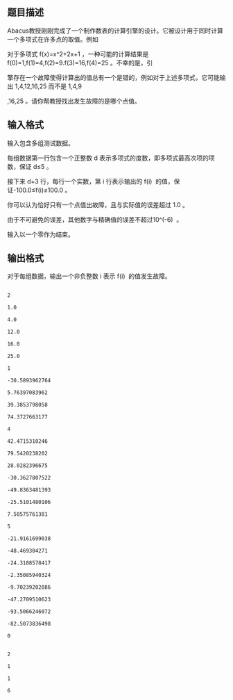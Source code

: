 ## 题目描述

<div>
 Abacus教授刚刚完成了一个制作数表的计算引擎的设计。它被设计用于同时计算一个多项式在许多点的取值。例如
</div>
<div>
 对于多项式 f(x)=x^2+2x+1 ，一种可能的计算结果是 f(0)=1,f(1)=4,f(2)=9.f(3)=16,f(4)=25 。不幸的是，引
</div>
<div>
 擎存在一个故障使得计算出的值总有一个是错的，例如对于上述多项式，它可能输出 1,4,12,16,25 而不是 1,4,9
</div>
<div>
 ,16,25 。请你帮教授找出发生故障的是哪个点值。
</div>
<p></p>

## 输入格式

<div>
 输入包含多组测试数据。
</div>
<div>
 每组数据第一行包含一个正整数 d 表示多项式的度数，即多项式最高次项的项数，保证 d≤5 。
</div>
<div>
 接下来 d+3 行，每行一个实数，第 i 行表示输出的 f(i)  的值，保证-100.0≤f(i)≤100.0 。
</div>
<div>
 你可以认为恰好只有一个点值出故障，且与实际值的误差超过 1.0 。
</div>
<div>
 由于不可避免的误差，其他数字与精确值的误差不超过10^(-6)  。
</div>
<div>
 输入以一个零作为结束。
</div>
<p></p>

## 输出格式

<div>
 对于每组数据，输出一个非负整数 i 表示 f(i)  的值发生故障。
</div>
<p></p>

```input1
2
1.0
4.0
12.0
16.0
25.0
1
-30.5893962764
5.76397083962
39.3853798058
74.3727663177
4
42.4715310246
79.5420238202
28.0282396675
-30.3627807522
-49.8363481393
-25.5101480106
7.58575761381
5
-21.9161699038
-48.469304271
-24.3188578417
-2.35085940324
-9.70239202086
-47.2709510623
-93.5066246072
-82.5073836498
0
```
```output1
2
1
1
6
```
